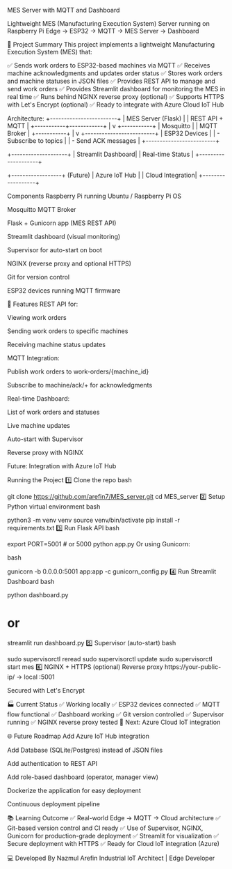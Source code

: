 MES Server with MQTT and Dashboard

Lightweight MES (Manufacturing Execution System) Server running on Raspberry Pi
Edge → ESP32 → MQTT → MES Server → Dashboard


🚀 Project Summary
This project implements a lightweight Manufacturing Execution System (MES) that:

✅ Sends work orders to ESP32-based machines via MQTT
✅ Receives machine acknowledgments and updates order status
✅ Stores work orders and machine statuses in JSON files
✅ Provides REST API to manage and send work orders
✅ Provides Streamlit dashboard for monitoring the MES in real time
✅ Runs behind NGINX reverse proxy (optional)
✅ Supports HTTPS with Let's Encrypt (optional)
✅ Ready to integrate with Azure Cloud IoT Hub

Architecture:
          +------------------------+
          |   MES Server (Flask)   |
          |   REST API + MQTT      |
          +-----------+------------+
                      |
                      v
                +-----------+
                | Mosquitto |
                |  MQTT Broker |
                +-----------+
                      |
                      v
        +-------------------------+
        |      ESP32 Devices      |
        |  - Subscribe to topics  |
        |  - Send ACK messages    |
        +-------------------------+

 +--------------------+
 | Streamlit Dashboard|
 | Real-time Status   |
 +--------------------+

 +------------------+       (Future)
 | Azure IoT Hub    |
 | Cloud Integration|
 +------------------+

Components
Raspberry Pi running Ubuntu / Raspberry Pi OS

Mosquitto MQTT Broker

Flask + Gunicorn app (MES REST API)

Streamlit dashboard (visual monitoring)

Supervisor for auto-start on boot

NGINX (reverse proxy and optional HTTPS)

Git for version control

ESP32 devices running MQTT firmware


📜 Features
REST API for:

Viewing work orders

Sending work orders to specific machines

Receiving machine status updates

MQTT Integration:

Publish work orders to work-orders/{machine_id}

Subscribe to machine/ack/+ for acknowledgments

Real-time Dashboard:

List of work orders and statuses

Live machine updates

Auto-start with Supervisor

Reverse proxy with NGINX

Future: Integration with Azure IoT Hub


 Running the Project
1️⃣ Clone the repo
bash

git clone https://github.com/arefin7/MES_server.git
cd MES_server
2️⃣ Setup Python virtual environment
bash

python3 -m venv venv
source venv/bin/activate
pip install -r requirements.txt
3️⃣ Run Flask API
bash

export PORT=5001  # or 5000
python app.py
Or using Gunicorn:

bash

gunicorn -b 0.0.0.0:5001 app:app -c gunicorn_config.py
4️⃣ Run Streamlit Dashboard
bash

python dashboard.py
# or
streamlit run dashboard.py
5️⃣ Supervisor (auto-start)
bash

sudo supervisorctl reread
sudo supervisorctl update
sudo supervisorctl start mes
6️⃣ NGINX + HTTPS (optional)
Reverse proxy https://your-public-ip/ → local :5001

Secured with Let's Encrypt

🏭 Current Status
✅ Working locally
✅ ESP32 devices connected
✅ MQTT flow functional
✅ Dashboard working
✅ Git version controlled
✅ Supervisor running
✅ NGINX reverse proxy tested
🚧 Next: Azure Cloud IoT integration

🌐 Future Roadmap
 Add Azure IoT Hub integration

 Add Database (SQLite/Postgres) instead of JSON files

 Add authentication to REST API

 Add role-based dashboard (operator, manager view)

 Dockerize the application for easy deployment

 Continuous deployment pipeline

📚 Learning Outcome
✅ Real-world Edge → MQTT → Cloud architecture
✅ Git-based version control and CI ready
✅ Use of Supervisor, NGINX, Gunicorn for production-grade deployment
✅ Streamlit for visualization
✅ Secure deployment with HTTPS
✅ Ready for Cloud IoT integration (Azure)

💻 Developed By
Nazmul Arefin
Industrial IoT Architect | Edge Developer
